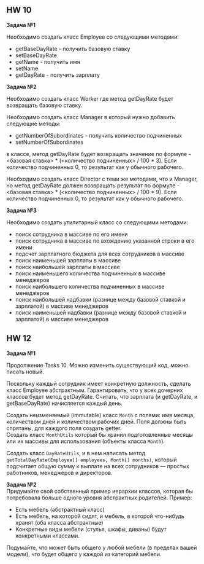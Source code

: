 ## HW 10

**Задача №1**

Необходимо создать класс Employee со следующими методами:

* getBaseDayRate \- получить базовую ставку
* setBaseDayRate
* getName \- получить имя
* setName
* getDayRate \- получить зарплату

**Задача №2**

Необходимо создать класс Worker где метод getDayRate будет возвращать базовую ставку.

Необходимо создать класс Manager в который нужно добавить следующие методы:

* getNumberOfSubordinates \- получить количество подчиненных
* setNumberOfSubordinates

в классе, метод getDayRate будет возвращать значение по формуле \- \<базовая ставка\> \* (\<количество подчиненных\> / 100 \* 3). Если количество подчиненных 0, то результат как у обычного рабочего.

Необходимо создать класс Director с теми же методами, что и Manager, но метод getDayRate должен возвращать результат по формуле \- \<базовая ставка\> \* (\<количество подчиненных\> / 100 \* 9). Если количество подчиненных 0, то результат как у обычного рабочего.

**Задача №3**

Необходимо создать утилитарный класс со следующими методами:

* поиск сотрудника в массиве по его имени
* поиск сотрудника в массиве по вхождению указанной строки в его имени
* подсчет зарплатного бюджета для всех сотрудников в массиве
* поиск наименьшей зарплаты в массиве
* поиск наибольшей зарплаты в массиве
* поиск наименьшего количества подчиненных в массиве менеджеров
* поиск наибольшего количества подчиненных в массиве менеджеров
* поиск наибольшей надбавки (разнице между базовой ставкой и зарплатой) в массиве менеджеров
* поиск наименьшей надбавки (разнице между базовой ставкой и зарплатой) в массиве менеджеров

## HW 12

**Задача №1**

Продолжение Tasks 10. Можно изменить существующий код, можно писать новый.

Поскольку каждый сотрудник имеет конкретную должность, сделать класс Employee абстрактным. Гарантировать, что у всех дочерних классов будет метод getDayRate. Считать, что зарплата (и getDayRate, и getBaseDayRate) начисляется каждый день.

Создать неизменяемый (immutable) класс `Month` с полями: имя месяца, количеством дней и количеством рабочих дней. Поля должны быть спрятаны, для каждого поля создать getter.  
Создать класс `MonthUtils` который бы хранил подготовленные месяцы или их массивы для использования (объекты класса `Month`).

Создать класс `DayRateUtils`, и в нем написать метод `getTotalDayRate(Employee[] employees, Month[] months)`, который подсчитает общую сумму к выплате на всех сотрудников — простых работников, менеджеров и директоров.

**Задача №2**  
Придумайте свой собственный пример иерархии классов, которая бы потребовала больше одного уровня абстрактных родителей. Пример:

* Есть мебель (абстрактный класс)
* Есть мебель, на которой сидят, и мебель, в которой что-нибудь хранят (оба класса абстрактные)
* Конкретные виды мебели (стулья, шкафы, диваны) будут конкретными классами.

Подумайте, что может быть общего у любой мебели (в пределах вашей модели), что будет общего у каждой из категорий мебели.
